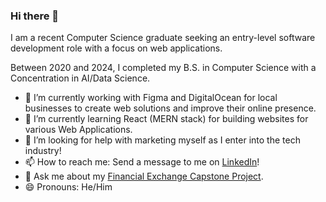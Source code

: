 ### Hi there 👋

I am a recent Computer Science graduate seeking an entry-level software development role with a focus on web applications. 

Between 2020 and 2024, I completed my B.S. in Computer Science with a Concentration in AI/Data Science.

- 🔭 I’m currently working with Figma and DigitalOcean for local businesses to create web solutions and improve their online presence.
- 🌱 I’m currently learning React (MERN stack) for building websites for various Web Applications.
- 🤔 I’m looking for help with marketing myself as I enter into the tech industry!
- 📫 How to reach me: Send a message to me on [LinkedIn](https://www.linkedin.com/in/joshua-masters-75609b238/)!
- 💬 Ask me about my [Financial Exchange Capstone Project](https://ud-cps491-24s-team.github.io/Team02-FinancialExchange-Public/).
- 😄 Pronouns: He/Him



<!--
**mastersj5/mastersj5** is a ✨ _special_ ✨ repository because its `README.md` (this file) appears on your GitHub profile.

GitHub Stats:
[![mastersj5's GitHub stats](https://github-readme-stats.vercel.app/api?username=mastersj5)](https://github.com/mastersj5/github-readme-stats)

Here are some ideas to get you started:

- 🔭 I’m currently working on ...
- 🌱 I’m currently learning ...
- 👯 I’m looking to collaborate on ...
- 🤔 I’m looking for help with ...
- 💬 Ask me about ...
- 📫 How to reach me: ...
- 😄 Pronouns: ...
- ⚡ Fun fact: ...
-->
